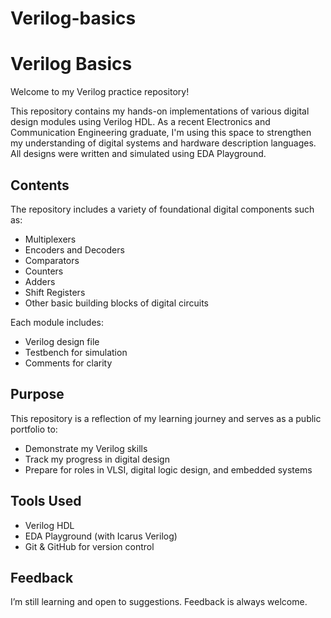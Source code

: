 # Verilog-basics
# Verilog Basics

Welcome to my Verilog practice repository!

This repository contains my hands-on implementations of various digital design modules using Verilog HDL. As a recent Electronics and Communication Engineering graduate, I'm using this space to strengthen my understanding of digital systems and hardware description languages. All designs were written and simulated using EDA Playground.

## Contents

The repository includes a variety of foundational digital components such as:
- Multiplexers
- Encoders and Decoders
- Comparators
- Counters
- Adders
- Shift Registers
- Other basic building blocks of digital circuits

Each module includes:
- Verilog design file
- Testbench for simulation
- Comments for clarity

## Purpose

This repository is a reflection of my learning journey and serves as a public portfolio to:
- Demonstrate my Verilog skills
- Track my progress in digital design
- Prepare for roles in VLSI, digital logic design, and embedded systems

## Tools Used

- Verilog HDL
- EDA Playground (with Icarus Verilog)
- Git & GitHub for version control


## Feedback

I’m still learning and open to suggestions. Feedback is always welcome. 


